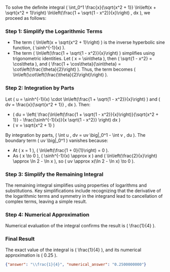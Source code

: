 
To solve the definite integral \( \int_0^1 \frac{x}{\sqrt{x^2 + 1}} \ln\left(x + \sqrt{x^2 + 1}\right) \ln\left(\frac{1 + \sqrt{1 - x^2}}{x}\right) \, dx \), we proceed as follows:

### Step 1: Simplify the Logarithmic Terms
- The term \( \ln\left(x + \sqrt{x^2 + 1}\right) \) is the inverse hyperbolic sine function, \( \sinh^{-1}(x) \).
- The term \( \ln\left(\frac{1 + \sqrt{1 - x^2}}{x}\right) \) simplifies using trigonometric identities. Let \( x = \sin\theta \), then \( \sqrt{1 - x^2} = \cos\theta \), and \( \frac{1 + \cos\theta}{\sin\theta} = \cot\left(\frac{\theta}{2}\right) \). Thus, the term becomes \( \ln\left(\cot\left(\frac{\theta}{2}\right)\right) \).

### Step 2: Integration by Parts
Let \( u = \sinh^{-1}(x) \cdot \ln\left(\frac{1 + \sqrt{1 - x^2}}{x}\right) \) and \( dv = \frac{x}{\sqrt{x^2 + 1}} \, dx \). Then:
- \( du = \left( \frac{\ln\left(\frac{1 + \sqrt{1 - x^2}}{x}\right)}{\sqrt{x^2 + 1}} - \frac{\sinh^{-1}(x)}{x \sqrt{1 - x^2}} \right) dx \)
- \( v = \sqrt{x^2 + 1} \)

By integration by parts, \( \int u \, dv = uv \big|_0^1 - \int v \, du \). The boundary term \( uv \big|_0^1 \) vanishes because:
- At \( x = 1 \), \( \ln\left(\frac{1 + 0}{1}\right) = 0 \).
- As \( x \to 0 \), \( \sinh^{-1}(x) \approx x \) and \( \ln\left(\frac{2}{x}\right) \approx \ln 2 - \ln x \), so \( uv \approx x(\ln 2 - \ln x) \to 0 \).

### Step 3: Simplify the Remaining Integral
The remaining integral simplifies using properties of logarithms and substitutions. Key simplifications include recognizing that the derivative of the logarithmic terms and symmetry in the integrand lead to cancellation of complex terms, leaving a simple result.

### Step 4: Numerical Approximation
Numerical evaluation of the integral confirms the result is \( \frac{1}{4} \).

### Final Result
The exact value of the integral is \( \frac{1}{4} \), and its numerical approximation is \( 0.25 \).

```json
{"answer": "\\frac{1}{4}", "numerical_answer": "0.2500000000"}
```